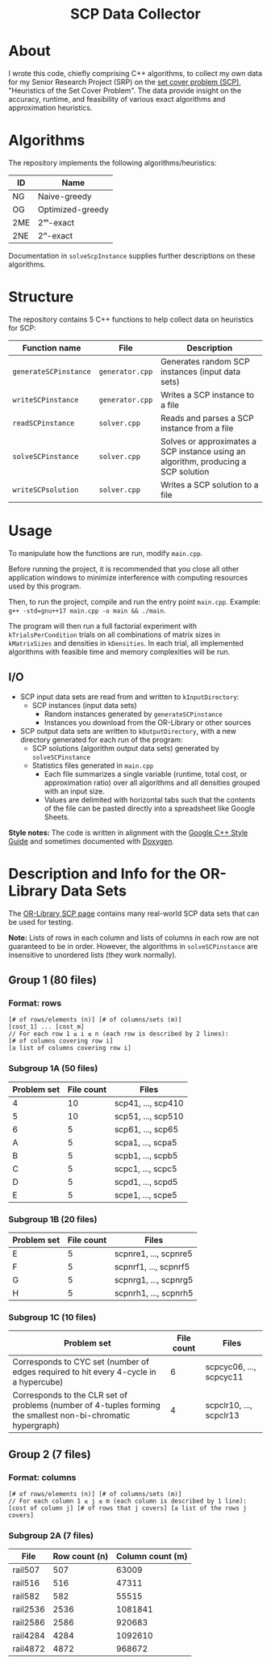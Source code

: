 # <h1 align="center">SCP Data Collector</h1>

# About
I wrote this code, chiefly comprising C++ algorithms, to collect my own data for my Senior Research Project (SRP) on the [set cover problem (SCP)](https://en.wikipedia.org/wiki/Set_cover_problem), "Heuristics of the Set Cover Problem". The data provide insight on the accuracy, runtime, and feasibility of various exact algorithms and approximation heuristics.

# Algorithms
The repository implements the following algorithms/heuristics:

|ID|Name|
|-|-|
|NG|Naive-greedy|
|OG|Optimized-greedy|
|2ME|2*ᵐ*-exact|
|2NE|2*ⁿ*-exact|

Documentation in `solveScpInstance` supplies further descriptions on these algorithms.

# Structure
The repository contains 5 C++ functions to help collect data on heuristics for SCP:

|Function name|File|Description|
|-|-|-|
|`generateSCPinstance`|`generator.cpp`|Generates random SCP instances (input data sets)|
|`writeSCPinstance`|`generator.cpp`|Writes a SCP instance to a file|
|`readSCPinstance`|`solver.cpp`|Reads and parses a SCP instance from a file|
|`solveSCPinstance`|`solver.cpp`|Solves or approximates a SCP instance using an algorithm, producing a SCP solution|
|`writeSCPsolution`|`solver.cpp`|Writes a SCP solution to a file|

# Usage
To manipulate how the functions are run, modify `main.cpp`.

Before running the project, it is recommended that you close all other application windows to minimize interference with computing resources used by this program.

Then, to run the project, compile and run the entry point `main.cpp`. Example: `g++ -std=gnu++17 main.cpp -o main && ./main`.

The program will then run a full factorial experiment with `kTrialsPerCondition` trials on all combinations of matrix sizes in `kMatrixSizes` and densities in `kDensities`. In each trial, all implemented algorithms with feasible time and memory complexities will be run.

## I/O
- SCP input data sets are read from and written to `kInputDirectory`:
	- SCP instances (input data sets)
		- Random instances generated by `generateSCPinstance`
		- Instances you download from the OR-Library or other sources
- SCP output data sets are written to `kOutputDirectory`, with a new directory generated for each run of the program:
	- SCP solutions (algorithm output data sets) generated by `solveSCPinstance`
	- Statistics files generated in `main.cpp`
		- Each file summarizes a single variable (runtime, total cost, or approximation ratio) over all algorithms and all densities grouped with an input size.
		- Values are delimited with horizontal tabs such that the contents of the file can be pasted directly into a spreadsheet like Google Sheets.

**Style notes:** The code is written in alignment with the [Google C++ Style Guide](https://google.github.io/styleguide/cppguide.html) and sometimes documented with [Doxygen](https://www.doxygen.nl/index.html).

# Description and Info for the OR-Library Data Sets
The [OR-Library SCP page](http://people.brunel.ac.uk/~mastjjb/jeb/orlib/scpinfo.html) contains many real-world SCP data sets that can be used for testing.

**Note:** Lists of rows in each column and lists of columns in each row are not guaranteed to be in order. However, the algorithms in `solveSCPinstance` are insensitive to unordered lists (they work normally).

## Group 1 (80 files)
### Format: rows
```
[# of rows/elements (n)] [# of columns/sets (m)]
[cost_1] ... [cost_m]
// For each row 1 ≤ i ≤ n (each row is described by 2 lines):
[# of columns covering row i]
[a list of columns covering row i]
```
### Subgroup 1A (50 files)
|Problem set|File count|Files|
|-|-|-|
|4|10|scp41, ..., scp410|
|5|10|scp51, ..., scp510|
|6|5|scp61, ..., scp65|
|A|5|scpa1, ..., scpa5|
|B|5|scpb1, ..., scpb5|
|C|5|scpc1, ..., scpc5|
|D|5|scpd1, ..., scpd5|
|E|5|scpe1, ..., scpe5|
### Subgroup 1B (20 files)
|Problem set|File count|Files|
|-|-|-|
|E|5|scpnre1, ..., scpnre5|
|F|5|scpnrf1, ..., scpnrf5|
|G|5|scpnrg1, ..., scpnrg5|
|H|5|scpnrh1, ..., scpnrh5|
### Subgroup 1C (10 files)
|Problem set|File count|Files|
|-|-|-|
|Corresponds to CYC set (number of edges required to hit every 4-cycle in a hypercube)|6|scpcyc06, ..., scpcyc11|
|Corresponds to the CLR set of problems (number of 4-tuples forming the smallest non-bi-chromatic hypergraph)|4|scpclr10, ..., scpclr13|

## Group 2 (7 files)
### Format: columns
```
[# of rows/elements (n)] [# of columns/sets (m)]
// For each column 1 ≤ j ≤ m (each column is described by 1 line):
[cost of column j] [# of rows that j covers] [a list of the rows j covers]
```
### Subgroup 2A (7 files)
|File|Row count (n)|Column count (m)|
|-|-|-|
|rail507|507|63009|
|rail516|516|47311|
|rail582|582|55515|
|rail2536|2536|1081841|
|rail2586|2586|920683|
|rail4284|4284|1092610|
|rail4872|4872|968672|